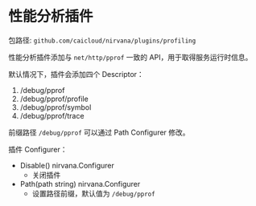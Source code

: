 # 性能分析插件

包路径: `github.com/caicloud/nirvana/plugins/profiling`

性能分析插件添加与 `net/http/pprof` 一致的 API，用于取得服务运行时信息。

默认情况下，插件会添加四个 Descriptor：

1. /debug/pprof
2. /debug/pprof/profile
3. /debug/pprof/symbol
4. /debug/pprof/trace

前缀路径 `/debug/pprof` 可以通过 Path Configurer 修改。

插件 Configurer：
- Disable() nirvana.Configurer
  - 关闭插件
- Path(path string) nirvana.Configurer
  - 设置路径前缀，默认值为 `/debug/pprof`
 
